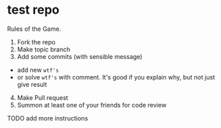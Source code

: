 test repo
====

Rules of the Game.

1. Fork the repo
2. Make topic branch
3. Add some commits (with sensible message)
 - add new `wtf's`
 - or solve `wtf's` with comment. It's good if you explain why, but not just give result
4. Make Pull request
5. Summon at least one of your friends for code review

TODO
add more instructions


